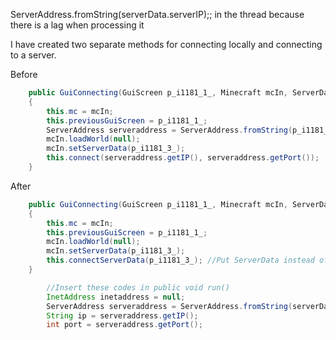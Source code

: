ServerAddress.fromString(serverData.serverIP);; in the thread because there is a lag when processing it

I have created two separate methods for connecting locally and connecting to a server.

Before
```java
    public GuiConnecting(GuiScreen p_i1181_1_, Minecraft mcIn, ServerData p_i1181_3_)
    {
        this.mc = mcIn;
        this.previousGuiScreen = p_i1181_1_;
        ServerAddress serveraddress = ServerAddress.fromString(p_i1181_3_.serverIP); //Lag occurs when processing this
        mcIn.loadWorld(null);
        mcIn.setServerData(p_i1181_3_);
        this.connect(serveraddress.getIP(), serveraddress.getPort());
    }
```
After
```java
    public GuiConnecting(GuiScreen p_i1181_1_, Minecraft mcIn, ServerData p_i1181_3_)
    {
        this.mc = mcIn;
        this.previousGuiScreen = p_i1181_1_;
        mcIn.loadWorld(null);
        mcIn.setServerData(p_i1181_3_);
        this.connectServerData(p_i1181_3_); //Put ServerData instead of IP, Port directly.
    }
```

```java
        //Insert these codes in public void run()
        InetAddress inetaddress = null;
        ServerAddress serveraddress = ServerAddress.fromString(serverData.serverIP); //Parallel processing of lagged portions
        String ip = serveraddress.getIP();
        int port = serveraddress.getPort();
```
